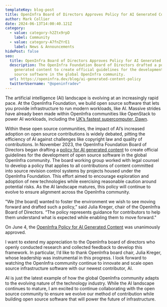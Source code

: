 ```yaml
---
templateKey: blog-post
title: OpenInfra Board of Directors Approves Policy for AI Generated Content
author: Mark Collier
date: 2024-06-13T14:00:40.121Z
category:
  - value: category-h2Ztx9rpD
    label: Community
  - value: category-A7fnZYrE1
    label: News & Announcements
hidePost: false
seo:
  title: OpenInfra Board of Directors Approves Policy for AI Generated Content
  description: The OpenInfra Foundation Board of Directors drafted a policy for AI
    generated content to create official guidelines for the development of open
    source software in the global OpenInfra community.
  url: https://openinfra.dev/blog/ai-generated-content-policy
  twitterUsername: "@openinfradev"
---
```

The artificial intelligence (AI) landscape is evolving at an increasingly rapid pace. At the OpenInfra Foundation, we build open source software that lets you provide infrastructure to run modern workloads, like AI. Massive strides have already been made within OpenInfra communities like OpenStack to power AI workloads, including the [UK’s fastest supercomputer, Dawn](https://www.theregister.com/2023/11/02/uk_dawn_supercomputer/).

Within these open source communities, the impact of AI’s increased adoption on open source contributions is widely debated, pitting the efficiency of AI against challenges like copyright law and quality of contributions. In November 2023, the OpenInfra Foundation Board of Directors began drafting a [policy for AI generated content](https://openinfra.dev/legal/ai-policy) to create official guidelines for the development of open source software in the global OpenInfra community. The board working group worked with legal counsel to develop a policy that applies to all contributions of content committed into source revision control systems by projects housed under the OpenInfra Foundation. This effort aimed to encourage exploration and adoption of new technologies while exercising reasonable caution around potential risks. As the AI landscape matures, this policy will continue to evolve to ensure alignment across the OpenInfra community. 

"We \[the board] wanted to foster the environment we wish to see moving forward and drafted such a policy,” said Julia Kreger, chair of the OpenInfra Board of Directors. “The policy represents guidance for contributors to help them understand what is expected while enabling them to move forward."

On June 4, the [OpenInfra Policy for AI Generated Content](https://openinfra.dev/legal/ai-policy) was unanimously approved.  

I want to extend my appreciation to the OpenInfra board of directors who openly conducted research and collected feedback to develop this framework. In particular, I’d like to thank OpenInfra board chair, Julia Kreger, whose leadership was instrumental in this progress. I look forward to watching the OpenInfra community continue to innovate and scale open source infrastructure software with our newest contributor, AI. 

AI is just the latest example of how the global OpenInfra community adapts to the evolving nature of the technology industry. While the AI landscape continues to mature, I am excited to continue collaborating with the open source community to ensure we evolve our method of contribution while building open source software that will power the future of infrastructure.